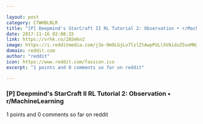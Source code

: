 ```yaml
---

layout: post
category: C7WHBLNLR
title: "[P] Deepmind's StarCraft II RL Tutorial 2: Observation • r/MachineLearning"
date: 2017-11-16 02:08:15
link: https://vrhk.co/2ASmkn2
image: https://i.redditmedia.com/j3o-9m9LGjLv7lzlZtAwpPULlXVAiduZ5ooMNyut6b8.jpg?w=320&s=b7f02e324cadcadf91623381333e7509
domain: reddit.com
author: "reddit"
icon: https://www.reddit.com/favicon.ico
excerpt: "1 points and 0 comments so far on reddit"

---
```


### [P] Deepmind's StarCraft II RL Tutorial 2: Observation • r/MachineLearning

1 points and 0 comments so far on reddit